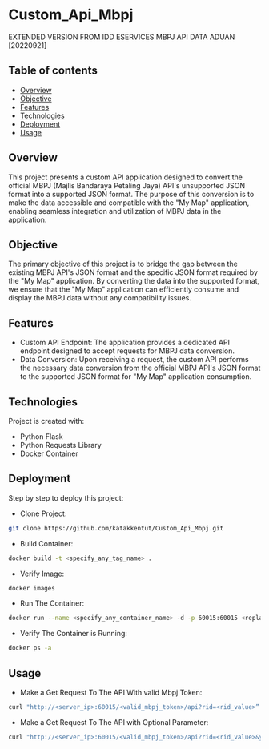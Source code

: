 # Custom_Api_Mbpj
EXTENDED VERSION FROM IDD ESERVICES MBPJ API DATA ADUAN [20220921] 

## Table of contents
* [Overview](#overview)
* [Objective](#objective)
* [Features](#features)
* [Technologies](#technologies)
* [Deployment](#deployment)
* [Usage](#usage)
  
## Overview

This project presents a custom API application designed to convert the official MBPJ (Majlis Bandaraya Petaling Jaya) API's unsupported JSON format into a supported JSON format. The purpose of this conversion is to make the data accessible and compatible with the "My Map" application, enabling seamless integration and utilization of MBPJ data in the application.

## Objective

The primary objective of this project is to bridge the gap between the existing MBPJ API's JSON format and the specific JSON format required by the "My Map" application. By converting the data into the supported format, we ensure that the "My Map" application can efficiently consume and display the MBPJ data without any compatibility issues.

## Features

* Custom API Endpoint: The application provides a dedicated API endpoint designed to accept requests for MBPJ data conversion.
* Data Conversion: Upon receiving a request, the custom API performs the necessary data conversion from the official MBPJ API's JSON format to the supported JSON format for "My Map" application consumption.
	
## Technologies
Project is created with:
* Python Flask
* Python Requests Library
* Docker Container

	
## Deployment
Step by step to deploy this project:

* Clone Project:
```bash
git clone https://github.com/katakkentut/Custom_Api_Mbpj.git
```
* Build Container:
```bash
docker build -t <specify_any_tag_name> .
```
* Verify Image:
```bash
docker images
```
* Run The Container:
```bash
docker run --name <specify_any_container_name> -d -p 60015:60015 <replace_with_tag_name_before>
```
* Verify The Container is Running:
```bash
docker ps -a
```

## Usage
* Make a Get Request To The API With valid Mbpj Token:
```bash
curl "http://<server_ip>:60015/<valid_mbpj_token>/api?rid=<rid_value>”
```
* Make a Get Request To The API with Optional Parameter:
```bash
curl "http://<server_ip>:60015/<valid_mbpj_token>/api?rid=<rid_value>&year=<input_year>&month=<input_month>”
```

